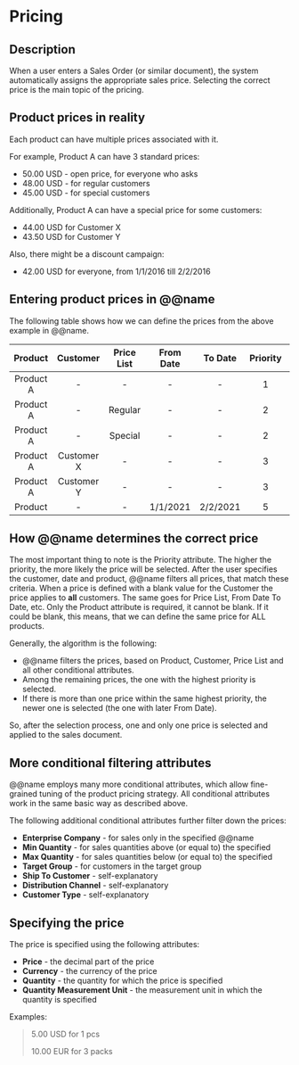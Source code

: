 # Pricing

## Description

When a user enters a Sales Order (or similar document), the system automatically assigns the appropriate sales price. Selecting the correct price is the main topic of the pricing.

## Product prices in reality

Each product can have multiple prices associated with it.

For example, Product A can have 3 standard prices:

- 50.00 USD - open price, for everyone who asks
- 48.00 USD - for regular customers
- 45.00 USD - for special customers

Additionally, Product A can have a special price for some customers:

- 44.00 USD for Customer X
- 43.50 USD for Customer Y

Also, there might be a discount campaign:

- 42.00 USD for everyone, from 1/1/2016 till 2/2/2016

## Entering product prices in @@name

The following table shows how we can define the prices from the above example in @@name.

|Product|Customer|Price List|From Date|To Date|Priority|Price
|:----:|:----:|:-----:|:----:|:----:|:----:|:----:
|Product A|-|-|-|-|1|50.00           	
|Product A|-|Regular|-|-|2|48.00
|Product A|-|Special|-|-|2|45.00
|Product A|Customer X|-|-|-|3|44.00
|Product A|Customer Y|-|-|-|3|43.50
|Product |-|-|1/1/2021|2/2/2021|5|42.00

## How @@name determines the correct price

The most important thing to note is the Priority attribute. The higher the priority, the more likely the price will be selected. After the user specifies the customer, date and product, @@name filters all prices, that match these criteria. When a price is defined with a blank value for the Customer the price applies to **all** customers. The same goes for Price List, From Date To Date, etc. Only the Product attribute is required, it cannot be blank. If it could be blank, this means, that we can define the same price for ALL products.

Generally, the algorithm is the following:

- @@name filters the prices, based on Product, Customer, Price List and all other conditional attributes.
- Among the remaining prices, the one with the highest priority is selected.
- If there is more than one price within the same highest priority, the newer one is selected (the one with later From Date).

So, after the selection process, one and only one price is selected and applied to the sales document.
 
## More conditional filtering attributes

@@name employs many more conditional attributes, which allow fine-grained tuning of the product pricing strategy. All conditional attributes work in the same basic way as described above.

The following additional conditional attributes further filter down the prices:

- **Enterprise Company** - for sales only in the specified @@name
- **Min Quantity** - for sales quantities above (or equal to) the specified
- **Max Quantity** - for sales quantities below (or equal to) the specified
- **Target Group** - for customers in the target group
- **Ship To Customer** - self-explanatory
- **Distribution Channel** - self-explanatory
- **Customer Type** - self-explanatory

## Specifying the price

The price is specified using the following attributes:

- **Price** - the decimal part of the price
- **Currency** - the currency of the price
- **Quantity** - the quantity for which the price is specified
- **Quantity Measurement Unit** - the measurement unit in which the quantity is specified

Examples:

> 5.00 USD for 1 pcs
> 
> 10.00 EUR for 3 packs


